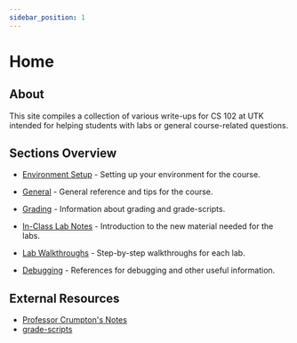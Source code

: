 ```yaml
---
sidebar_position: 1
---
```


# Home

## About

This site compiles a collection of various write-ups for CS 102 at UTK intended for helping students with labs or general course-related questions.

## Sections Overview

- [Environment Setup](/docs/category/env-setup) - Setting up
  your environment for the course.

- [General](/docs/category/general) - General reference and tips
  for the course.

- [Grading](/docs/category/grading) - Information about grading
  and grade-scripts.

- [In-Class Lab Notes](/docs/category/in-class-lab-notes) - Introduction
  to the new material needed for the labs.

- [Lab Walkthroughs](/docs/category/lab-walkthroughs) - Step-by-step
  walkthroughs for each lab.

- [Debugging](/docs/category/debugging) - References for debugging
  and other useful information.

## External Resources

- [Professor Crumpton's Notes](https://camille-chanel.github.io/cs102/)
- [grade-scripts](https://github.com/utk-eecs-crumpton-tas/cs102-downloads/tree/main/tests)
